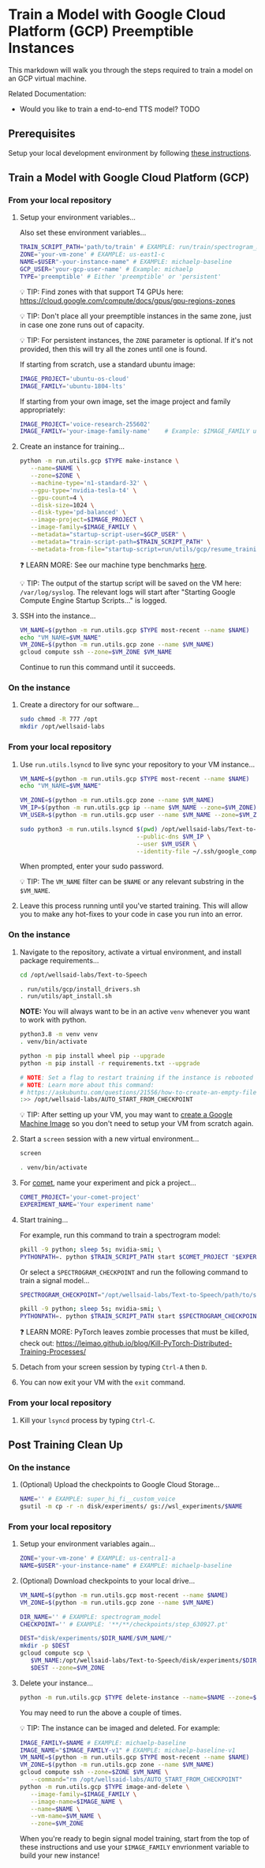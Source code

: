 # Train a Model with Google Cloud Platform (GCP) Preemptible Instances

This markdown will walk you through the steps required to train a model on an GCP virtual
machine.

Related Documentation:

- Would you like to train a end-to-end TTS model? TODO

## Prerequisites

Setup your local development environment by following [these instructions](LOCAL_SETUP.md).

## Train a Model with Google Cloud Platform (GCP)

### From your local repository

1. Setup your environment variables...

   Also set these environment variables...

   ```zsh
   TRAIN_SCRIPT_PATH='path/to/train' # EXAMPLE: run/train/spectrogram_model
   ZONE='your-vm-zone' # EXAMPLE: us-east1-c
   NAME=$USER"-your-instance-name" # EXAMPLE: michaelp-baseline
   GCP_USER='your-gcp-user-name' # Example: michaelp
   TYPE='preemptible' # Either 'preemptible' or 'persistent'
   ```

   💡 TIP: Find zones with that support T4 GPUs here:
   https://cloud.google.com/compute/docs/gpus/gpu-regions-zones

   💡 TIP: Don't place all your preemptible instances in the same zone, just in case one zone
   runs out of capacity.

   💡 TIP: For persistent instances, the `ZONE` parameter is optional. If it's not provided, then
    this will try all the zones until one is found.

   If starting from scratch, use a standard ubuntu image:

   ```zsh
   IMAGE_PROJECT='ubuntu-os-cloud'
   IMAGE_FAMILY='ubuntu-1804-lts'
   ```

   If starting from your own image, set the image project and family appropriately:

   ```zsh
   IMAGE_PROJECT='voice-research-255602'
   IMAGE_FAMILY='your-image-family-name'    # Example: $IMAGE_FAMILY used to image your machine
   ```

1. Create an instance for training...

   ```zsh
   python -m run.utils.gcp $TYPE make-instance \
      --name=$NAME \
      --zone=$ZONE \
      --machine-type='n1-standard-32' \
      --gpu-type='nvidia-tesla-t4' \
      --gpu-count=4 \
      --disk-size=1024 \
      --disk-type='pd-balanced' \
      --image-project=$IMAGE_PROJECT \
      --image-family=$IMAGE_FAMILY \
      --metadata="startup-script-user=$GCP_USER" \
      --metadata="train-script-path=$TRAIN_SCRIPT_PATH" \
      --metadata-from-file="startup-script=run/utils/gcp/resume_training_on_start_up.sh"
   ```

   ❓ LEARN MORE: See our machine type benchmarks [here](./TRAIN_MODEL_GCP_BENCHMARKS.md).

   💡 TIP: The output of the startup script will be saved on the VM here:
   `/var/log/syslog`. The relevant logs will start after
    "Starting Google Compute Engine Startup Scripts..." is logged.

1. SSH into the instance...

   ```zsh
   VM_NAME=$(python -m run.utils.gcp $TYPE most-recent --name $NAME)
   echo "VM_NAME=$VM_NAME"
   VM_ZONE=$(python -m run.utils.gcp zone --name $VM_NAME)
   gcloud compute ssh --zone=$VM_ZONE $VM_NAME
   ```

   Continue to run this command until it succeeds.

### On the instance

1. Create a directory for our software...

   ```bash
   sudo chmod -R 777 /opt
   mkdir /opt/wellsaid-labs
   ```

### From your local repository

1. Use `run.utils.lsyncd` to live sync your repository to your VM instance...

   ```bash
   VM_NAME=$(python -m run.utils.gcp $TYPE most-recent --name $NAME)
   echo "VM_NAME=$VM_NAME"
   ```

   ```bash
   VM_ZONE=$(python -m run.utils.gcp zone --name $VM_NAME)
   VM_IP=$(python -m run.utils.gcp ip --name $VM_NAME --zone=$VM_ZONE)
   VM_USER=$(python -m run.utils.gcp user --name $VM_NAME --zone=$VM_ZONE)
   ```

   ```bash
   sudo python3 -m run.utils.lsyncd $(pwd) /opt/wellsaid-labs/Text-to-Speech \
                                    --public-dns $VM_IP \
                                    --user $VM_USER \
                                    --identity-file ~/.ssh/google_compute_engine
   ```

   When prompted, enter your sudo password.

   💡 TIP: The `VM_NAME` filter can be `$NAME` or any relevant substring in the `$VM_NAME`.

1. Leave this process running until you've started training. This will allow you to make any
   hot-fixes to your code in case you run into an error.

### On the instance

1. Navigate to the repository, activate a virtual environment, and install package requirements...

   ```bash
   cd /opt/wellsaid-labs/Text-to-Speech

   . run/utils/gcp/install_drivers.sh
   . run/utils/apt_install.sh
   ```

   **NOTE:** You will always want to be in an active `venv` whenever you want to work with python.

   ```bash
   python3.8 -m venv venv
   . venv/bin/activate

   python -m pip install wheel pip --upgrade
   python -m pip install -r requirements.txt --upgrade

   # NOTE: Set a flag to restart training if the instance is rebooted
   # NOTE: Learn more about this command:
   # https://askubuntu.com/questions/21556/how-to-create-an-empty-file-from-command-line
   :>> /opt/wellsaid-labs/AUTO_START_FROM_CHECKPOINT
   ```

   💡 TIP: After setting up your VM, you may want to
   [create a Google Machine Image](https://cloud.google.com/compute/docs/machine-images/create-machine-images)
   so you don't need to setup your VM from scratch again.

1. Start a `screen` session with a new virtual environment...

   ```bash
   screen
   ```

   ```bash
   . venv/bin/activate
   ```

1. For [comet](https://www.comet.ml/wellsaid-labs), name your experiment and pick a project...

   ```bash
   COMET_PROJECT='your-comet-project'
   EXPERIMENT_NAME='Your experiment name'
   ```

1. Start training...

   For example, run this command to train a spectrogram model:

   ```bash
   pkill -9 python; sleep 5s; nvidia-smi; \
   PYTHONPATH=. python $TRAIN_SCRIPT_PATH start $COMET_PROJECT "$EXPERIMENT_NAME";
   ```

   Or select a `SPECTROGRAM_CHECKPOINT` and run the following command to train a signal model...

   ```bash
   SPECTROGRAM_CHECKPOINT="/opt/wellsaid-labs/Text-to-Speech/path/to/spectrogram/checkpoint"
   ```

   ```bash
   pkill -9 python; sleep 5s; nvidia-smi; \
   PYTHONPATH=. python $TRAIN_SCRIPT_PATH start $SPECTROGRAM_CHECKPOINT $COMET_PROJECT "$EXPERIMENT_NAME";
   ```

   ❓ LEARN MORE: PyTorch leaves zombie processes that must be killed, check out:
   https://leimao.github.io/blog/Kill-PyTorch-Distributed-Training-Processes/

1. Detach from your screen session by typing `Ctrl-A` then `D`.

1. You can now exit your VM with the `exit` command.

### From your local repository

1. Kill your `lsyncd` process by typing `Ctrl-C`.

## Post Training Clean Up

### On the instance

1. (Optional) Upload the checkpoints to Google Cloud Storage...

   ```bash
   NAME='' # EXAMPLE: super_hi_fi__custom_voice
   gsutil -m cp -r -n disk/experiments/ gs://wsl_experiments/$NAME
   ```

### From your local repository

1. Setup your environment variables again...

   ```zsh
   ZONE='your-vm-zone' # EXAMPLE: us-central1-a
   NAME=$USER"-your-instance-name" # EXAMPLE: michaelp-baseline
   ```

1. (Optional) Download checkpoints to your local drive...

   ```bash
   VM_NAME=$(python -m run.utils.gcp most-recent --name $NAME)
   VM_ZONE=$(python -m run.utils.gcp zone --name $VM_NAME)

   DIR_NAME='' # EXAMPLE: spectrogram_model
   CHECKPOINT='' # EXAMPLE: '**/**/checkpoints/step_630927.pt'

   DEST="disk/experiments/$DIR_NAME/$VM_NAME/"
   mkdir -p $DEST
   gcloud compute scp \
      $VM_NAME:/opt/wellsaid-labs/Text-to-Speech/disk/experiments/$DIR_NAME/$CHECKPOINT \
      $DEST --zone=$VM_ZONE
   ```

1. Delete your instance...

   ```zsh
   python -m run.utils.gcp $TYPE delete-instance --name=$NAME --zone=$ZONE
   ```

   You may need to run the above a couple of times.

   💡 TIP: The instance can be imaged and deleted. For example:

   ```zsh
   IMAGE_FAMILY=$NAME # EXAMPLE: michaelp-baseline
   IMAGE_NAME="$IMAGE_FAMILY-v1" # EXAMPLE: michaelp-baseline-v1
   VM_NAME=$(python -m run.utils.gcp $TYPE most-recent --name $NAME)
   VM_ZONE=$(python -m run.utils.gcp zone --name $VM_NAME)
   gcloud compute ssh --zone=$ZONE $VM_NAME \
      --command="rm /opt/wellsaid-labs/AUTO_START_FROM_CHECKPOINT"
   python -m run.utils.gcp $TYPE image-and-delete \
      --image-family=$IMAGE_FAMILY \
      --image-name=$IMAGE_NAME \
      --name=$NAME \
      --vm-name=$VM_NAME \
      --zone=$VM_ZONE
   ```

   When you're ready to begin signal model training, start from the top of these instructions and
   use your `$IMAGE_FAMILY` envrionment variable to build your new instance!
